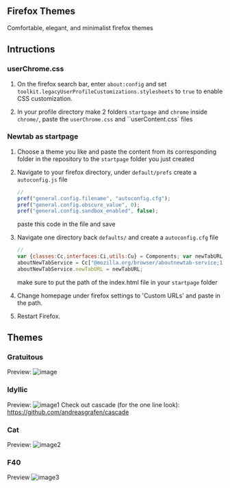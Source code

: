 ## Firefox Themes

Comfortable, elegant, and minimalist firefox themes

## Intructions 

### userChrome.css

1. On the firefox search bar, enter `about:config` and set `toolkit.legacyUserProfileCustomizations.stylesheets` to `true` to enable CSS customization. 

2. In your profile directory make 2 folders `startpage` and `chrome` inside `chrome/`, paste the `userChrome.css` and ``userContent.css` files 

### Newtab as startpage

1. Choose a theme you like and paste the content from its corresponding folder in the repository to the `startpage` folder you just created 

2. Navigate to your firefox directory, under `default/prefs` create a `autoconfig.js` file
    ```javascript
    //
    pref("general.config.filename", "autoconfig.cfg");
    pref("general.config.obscure_value", 0);
    pref("general.config.sandbox_enabled", false); 
    ```
    paste this code in the file and save

3. Navigate one directory back `defaults/` and create a `autoconfig.cfg` file
    ```javascript
    // 
    var {classes:Cc,interfaces:Ci,utils:Cu} = Components; var newTabURL = "file:///PATH_TO_YOUR_START_PAGE.html";
    aboutNewTabService = Cc["@mozilla.org/browser/aboutnewtab-service;1"].getService(Ci.nsIAboutNewTabService);
    aboutNewTabService.newTabURL = newTabURL; 
    ```
    make sure to put the path of the index.html file in your `startpage` folder

4. Change homepage under firefox settings to 'Custom URLs' and paste in the path. 

5. Restart Firefox. 


## Themes 

### Gratuitous

Preview:
![image](https://user-images.githubusercontent.com/91330011/210130702-6fb82055-fb88-4268-b335-0d04f3fe6817.png)

### Idyllic

Preview:
![image1](https://user-images.githubusercontent.com/91330011/162780403-f4b27beb-ea1c-4709-a179-bc70b1588140.png)
Check out cascade (for the one line look): https://github.com/andreasgrafen/cascade

### Cat

Preview:
![image2](https://user-images.githubusercontent.com/91330011/203773014-c2db8c2d-7010-419a-8dae-46dcd79bc996.png)

### F40

Preview
![image3](https://user-images.githubusercontent.com/91330011/204031110-fb0b9c54-cded-44b9-a545-66fb73c9c431.png)
